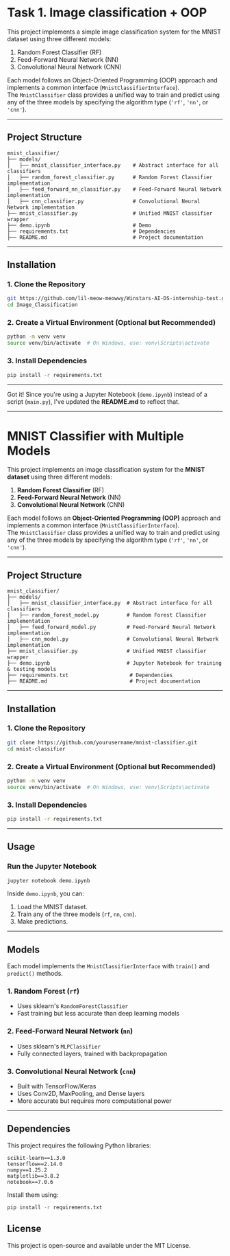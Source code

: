 # Task 1. Image classification + OOP

This project implements a simple image classification system for the MNIST dataset using three different models:  
1. Random Forest Classifier (RF)  
2. Feed-Forward Neural Network (NN)  
3. Convolutional Neural Network (CNN)  

Each model follows an Object-Oriented Programming (OOP) approach and implements a common interface (`MnistClassifierInterface`).  
The `MnistClassifier` class provides a unified way to train and predict using any of the three models by specifying the algorithm type (`'rf'`, `'nn'`, or `'cnn'`).  

---

## **Project Structure**  

```
mnist_classifier/
├── models/
│   ├── mnist_classifier_interface.py    # Abstract interface for all classifiers
│   ├── random_forest_classifier.py      # Random Forest Classifier implementation
│   ├── feed_forward_nn_classifier.py    # Feed-Forward Neural Network implementation
│   ├── cnn_classifier.py                # Convolutional Neural Network implementation
├── mnist_classifier.py                  # Unified MNIST classifier wrapper
├── demo.ipynb                           # Demo
├── requirements.txt                     # Dependencies
├── README.md                            # Project documentation
```

---

## **Installation**  

### **1. Clone the Repository**  
```bash
git https://github.com/lil-meow-meowwy/Winstars-AI-DS-internship-test.git
cd Image_Classification
```

### **2. Create a Virtual Environment (Optional but Recommended)**
```bash
python -m venv venv
source venv/bin/activate  # On Windows, use: venv\Scripts\activate
```

### **3. Install Dependencies**  
```bash
pip install -r requirements.txt
```

---

Got it! Since you're using a Jupyter Notebook (`demo.ipynb`) instead of a script (`main.py`), I've updated the **README.md** to reflect that.  

---

# **MNIST Classifier with Multiple Models**  

This project implements an image classification system for the **MNIST dataset** using three different models:  
1. **Random Forest Classifier** (RF)  
2. **Feed-Forward Neural Network** (NN)  
3. **Convolutional Neural Network** (CNN)  

Each model follows an **Object-Oriented Programming (OOP)** approach and implements a common interface (`MnistClassifierInterface`).  
The `MnistClassifier` class provides a unified way to train and predict using any of the three models by specifying the algorithm type (`'rf'`, `'nn'`, or `'cnn'`).  

---

## **Project Structure**  

```
mnist_classifier/
├── models/
│   ├── mnist_classifier_interface.py  # Abstract interface for all classifiers
│   ├── random_forest_model.py         # Random Forest Classifier implementation
│   ├── feed_forward_model.py          # Feed-Forward Neural Network implementation
│   ├── cnn_model.py                   # Convolutional Neural Network implementation
├── mnist_classifier.py                # Unified MNIST classifier wrapper
├── demo.ipynb                         # Jupyter Notebook for training & testing models
├── requirements.txt                    # Dependencies
├── README.md                           # Project documentation
```

---

## **Installation**  

### **1. Clone the Repository**  
```bash
git clone https://github.com/yourusername/mnist-classifier.git
cd mnist-classifier
```

### **2. Create a Virtual Environment (Optional but Recommended)**
```bash
python -m venv venv
source venv/bin/activate  # On Windows, use: venv\Scripts\activate
```

### **3. Install Dependencies**  
```bash
pip install -r requirements.txt
```

---

## **Usage**  

### **Run the Jupyter Notebook**  
```bash
jupyter notebook demo.ipynb
```

Inside `demo.ipynb`, you can:  
1. Load the MNIST dataset.
2. Train any of the three models (`rf`, `nn`, `cnn`).
3. Make predictions.
---

## **Models**  

Each model implements the `MnistClassifierInterface` with `train()` and `predict()` methods.  

### **1. Random Forest (`rf`)**
- Uses sklearn's `RandomForestClassifier`
- Fast training but less accurate than deep learning models  

### **2. Feed-Forward Neural Network (`nn`)**
- Uses sklearn's `MLPClassifier`
- Fully connected layers, trained with backpropagation  

### **3. Convolutional Neural Network (`cnn`)**
- Built with TensorFlow/Keras
- Uses Conv2D, MaxPooling, and Dense layers
- More accurate but requires more computational power  

---
## **Dependencies**  

This project requires the following Python libraries:  

```
scikit-learn==1.3.0
tensorflow==2.14.0
numpy==1.25.2
matplotlib==3.8.2
notebook==7.0.6
```

Install them using:  
```bash
pip install -r requirements.txt
```

## **License**  
This project is open-source and available under the MIT License.  